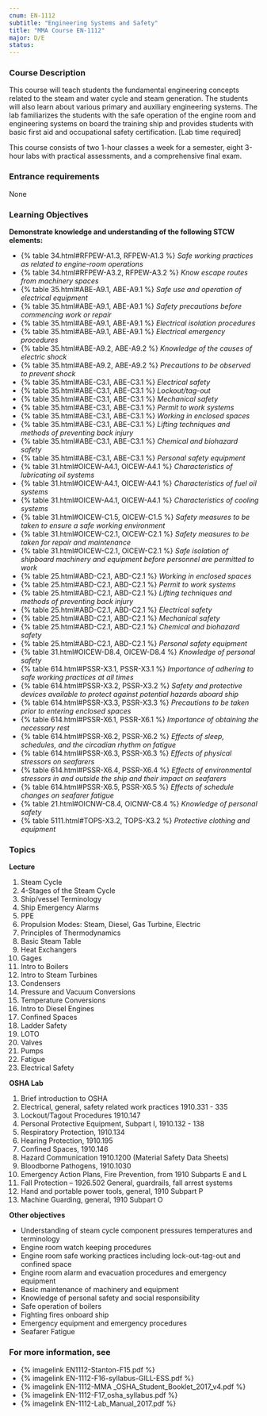 ```yaml
---
cnum: EN-1112
subtitle: "Engineering Systems and Safety"
title: "MMA Course EN-1112"
major: D/E
status: 
---
```


### Course Description

This course will teach students the fundamental engineering concepts related to the steam and water cycle and steam generation. The students will also learn about various primary and auxiliary engineering systems. The lab familiarizes the students with the safe operation of the engine room and engineering systems on board the training ship and provides students with basic first aid and occupational safety certification. [Lab time required]

This course consists of two 1-hour classes a week for a semester, eight 3-hour labs with practical assessments, and a comprehensive final exam.

### Entrance requirements

None

### Learning Objectives

**Demonstrate knowledge and understanding of the following STCW elements:**

* {% table 34.html#RFPEW-A1.3, RFPEW-A1.3 %} *Safe working practices as related to engine-room operations*
* {% table 34.html#RFPEW-A3.2, RFPEW-A3.2 %} *Know escape routes from machinery spaces*
* {% table 35.html#ABE-A9.1, ABE-A9.1 %} *Safe use and operation of electrical equipment*
* {% table 35.html#ABE-A9.1, ABE-A9.1 %} *Safety precautions before commencing work or repair*
* {% table 35.html#ABE-A9.1, ABE-A9.1 %} *Electrical isolation procedures*
* {% table 35.html#ABE-A9.1, ABE-A9.1 %} *Electrical emergency procedures*
* {% table 35.html#ABE-A9.2, ABE-A9.2 %} *Knowledge of the causes of electric shock*
* {% table 35.html#ABE-A9.2, ABE-A9.2 %} *Precautions to be observed to prevent shock*
* {% table 35.html#ABE-C3.1, ABE-C3.1 %} *Electrical safety*
* {% table 35.html#ABE-C3.1, ABE-C3.1 %} *Lockout/tag-out*
* {% table 35.html#ABE-C3.1, ABE-C3.1 %} *Mechanical safety*
* {% table 35.html#ABE-C3.1, ABE-C3.1 %} *Permit to work systems*
* {% table 35.html#ABE-C3.1, ABE-C3.1 %} *Working in enclosed spaces*
* {% table 35.html#ABE-C3.1, ABE-C3.1 %} *Lifting techniques and methods of preventing back injury*
* {% table 35.html#ABE-C3.1, ABE-C3.1 %} *Chemical and biohazard safety*
* {% table 35.html#ABE-C3.1, ABE-C3.1 %} *Personal safety equipment*
* {% table 31.html#OICEW-A4.1, OICEW-A4.1 %} *Characteristics of lubricating oil systems*
* {% table 31.html#OICEW-A4.1, OICEW-A4.1 %} *Characteristics of fuel oil systems*
* {% table 31.html#OICEW-A4.1, OICEW-A4.1 %} *Characteristics of cooling systems*
* {% table 31.html#OICEW-C1.5, OICEW-C1.5 %} *Safety measures to be taken to ensure a safe working environment*
* {% table 31.html#OICEW-C2.1, OICEW-C2.1 %} *Safety measures to be taken for repair and maintenance*
* {% table 31.html#OICEW-C2.1, OICEW-C2.1 %} *Safe isolation of shipboard machinery and equipment before personnel are permitted to work*
* {% table 25.html#ABD-C2.1, ABD-C2.1 %} *Working in enclosed spaces*
* {% table 25.html#ABD-C2.1, ABD-C2.1 %} *Permit to work systems*
* {% table 25.html#ABD-C2.1, ABD-C2.1 %} *Lifting techniques and methods of preventing back injury*
* {% table 25.html#ABD-C2.1, ABD-C2.1 %} *Electrical safety*
* {% table 25.html#ABD-C2.1, ABD-C2.1 %} *Mechanical safety*
* {% table 25.html#ABD-C2.1, ABD-C2.1 %} *Chemical and biohazard safety*
* {% table 25.html#ABD-C2.1, ABD-C2.1 %} *Personal safety equipment*
* {% table 31.html#OICEW-D8.4, OICEW-D8.4 %} *Knowledge of personal safety*
* {% table 614.html#PSSR-X3.1, PSSR-X3.1 %} *Importance of adhering to safe working practices at all times*
* {% table 614.html#PSSR-X3.2, PSSR-X3.2 %} *Safety and protective devices available to protect against potential hazards aboard ship*
* {% table 614.html#PSSR-X3.3, PSSR-X3.3 %} *Precautions to be taken prior to entering enclosed spaces*
* {% table 614.html#PSSR-X6.1, PSSR-X6.1 %} *Importance of obtaining the necessary rest*
* {% table 614.html#PSSR-X6.2, PSSR-X6.2 %} *Effects of sleep, schedules, and the circadian rhythm on fatigue*
* {% table 614.html#PSSR-X6.3, PSSR-X6.3 %} *Effects of physical stressors on seafarers*
* {% table 614.html#PSSR-X6.4, PSSR-X6.4 %} *Effects of environmental stressors in and outside the ship and their impact on seafarers*
* {% table 614.html#PSSR-X6.5, PSSR-X6.5 %} *Effects of schedule changes on seafarer fatigue*
* {% table 21.html#OICNW-C8.4, OICNW-C8.4 %} *Knowledge of personal safety*
* {% table 5111.html#TOPS-X3.2, TOPS-X3.2 %} *Protective clothing and equipment*


### Topics


**Lecture**

1.	Steam Cycle
2.	4-Stages of the Steam Cycle
3.	Ship/vessel Terminology
4.	Ship Emergency Alarms
5.	PPE
6.	Propulsion Modes: Steam, Diesel, Gas Turbine, Electric
7.	Principles of Thermodynamics
8.	Basic Steam Table
9.	Heat Exchangers
10.	Gages
11.	Intro to Boilers
12.	Intro to Steam Turbines
13.	Condensers
14.	Pressure and Vacuum Conversions
15.	Temperature Conversions
16.	Intro to Diesel Engines
17.	Confined Spaces
18.	Ladder Safety
19.	LOTO
20.	Valves
21.	Pumps
22.	Fatigue
23.	Electrical Safety


**OSHA Lab**


1. Brief introduction to OSHA
1. Electrical, general,   safety related work practices 1910.331 - 335
1. Lockout/Tagout Procedures 1910.147
1. Personal Protective Equipment,  Subpart I, 1910.132 - 138
1. Respiratory Protection, 1910.134 
1. Hearing Protection, 1910.195
1. Confined Spaces, 1910.146
1. Hazard Communication 1910.1200 (Material Safety Data Sheets)
1. Bloodborne Pathogens,  1910.1030
1. Emergency Action Plans, Fire Prevention, from 1910 Subparts E and L
1. Fall Protection – 1926.502 General,  guardrails,  fall arrest systems
1. Hand and portable power tools, general,  1910 Subpart P
1. Machine Guarding, general, 1910 Subpart O






**Other objectives**

* Understanding of steam cycle component pressures temperatures and terminology
* Engine room watch keeping procedures
* Engine room safe working practices including lock-out-tag-out and confined space
* Engine room alarm and evacuation procedures and emergency equipment
* Basic maintenance of machinery and equipment
* Knowledge of personal safety and social responsibility
* Safe operation of boilers
* Fighting fires onboard ship
* Emergency equipment and emergency procedures
* Seafarer Fatigue

### For more information, see 

* {% imagelink EN1112-Stanton-F15.pdf %} 
* {% imagelink EN-1112-F16-syllabus-GILL-ESS.pdf %} 
* {% imagelink EN-1112-MMA _OSHA_Student_Booklet_2017_v4.pdf %} 
* {% imagelink EN-1112-F17_osha_syllabus.pdf %} 
* {% imagelink EN-1112-Lab_Manual_2017.pdf %} 



